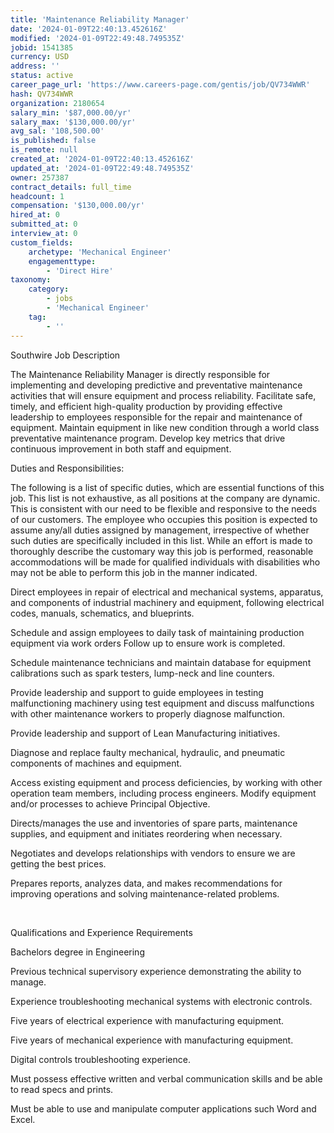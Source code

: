 ```yaml
---
title: 'Maintenance Reliability Manager'
date: '2024-01-09T22:40:13.452616Z'
modified: '2024-01-09T22:49:48.749535Z'
jobid: 1541385
currency: USD
address: ''
status: active
career_page_url: 'https://www.careers-page.com/gentis/job/QV734WWR'
hash: QV734WWR
organization: 2180654
salary_min: '$87,000.00/yr'
salary_max: '$130,000.00/yr'
avg_sal: '108,500.00'
is_published: false
is_remote: null
created_at: '2024-01-09T22:40:13.452616Z'
updated_at: '2024-01-09T22:49:48.749535Z'
owner: 257387
contract_details: full_time
headcount: 1
compensation: '$130,000.00/yr'
hired_at: 0
submitted_at: 0
interview_at: 0
custom_fields:
    archetype: 'Mechanical Engineer'
    engagementtype:
        - 'Direct Hire'
taxonomy:
    category:
        - jobs
        - 'Mechanical Engineer'
    tag:
        - ''
---
```


<p>Southwire Job Description</p>
<p>The Maintenance Reliability Manager is directly responsible for implementing and developing predictive and preventative maintenance activities that will ensure equipment and process reliability. Facilitate safe, timely, and efficient high-quality production by providing effective leadership to employees responsible for the repair and maintenance of equipment. Maintain equipment in like new condition through a world class preventative maintenance program. Develop key metrics that drive continuous improvement in both staff and equipment.</p>
<p>Duties and Responsibilities:</p>
<p>The following is a list of specific duties, which are essential functions of this job. This list is not exhaustive, as all positions at the company are dynamic. This is consistent with our need to be flexible and responsive to the needs of our customers. The employee who occupies this position is expected to assume any/all duties assigned by management, irrespective of whether such duties are specifically included in this list. While an effort is made to thoroughly describe the customary way this job is performed, reasonable accommodations will be made for qualified individuals with disabilities who may not be able to perform this job in the manner indicated.</p>
<p>Direct employees in repair of electrical and mechanical systems, apparatus, and components of industrial machinery and equipment, following electrical codes, manuals, schematics, and blueprints.</p>
<p>Schedule and assign employees to daily task of maintaining production equipment via work orders  Follow up to ensure work is completed.</p>
<p>Schedule maintenance technicians and maintain database for equipment calibrations such as spark testers, lump-neck and line counters.</p>
<p>Provide leadership and support to guide employees in testing malfunctioning machinery using test equipment and discuss malfunctions with other maintenance workers to properly diagnose malfunction.</p>
<p>Provide leadership and support of Lean Manufacturing initiatives.</p>
<p>Diagnose and replace faulty mechanical, hydraulic, and pneumatic components of machines and equipment.</p>
<p>Access existing equipment and process deficiencies, by working with other operation team members, including process engineers. Modify equipment and/or processes to achieve Principal Objective.</p>
<p>Directs/manages the use and inventories of spare parts, maintenance supplies, and equipment and initiates reordering when necessary.</p>
<p>Negotiates and develops relationships with vendors to ensure we are getting the best prices.</p>
<p>Prepares reports, analyzes data, and makes recommendations for improving operations and solving maintenance-related problems.</p>
<p><br></p>
<p>Qualifications and Experience Requirements</p>
<p> Bachelors degree in Engineering</p>
<p> Previous technical supervisory experience demonstrating the ability to manage.</p>
<p> Experience troubleshooting mechanical systems with electronic controls.</p>
<p> Five years of electrical experience with manufacturing equipment.</p>
<p> Five years of mechanical experience with manufacturing equipment.</p>
<p> Digital controls troubleshooting experience.</p>
<p> Must possess effective written and verbal communication skills and be able to read specs and prints.</p>
<p> Must be able to use and manipulate computer applications such Word and Excel.</p>